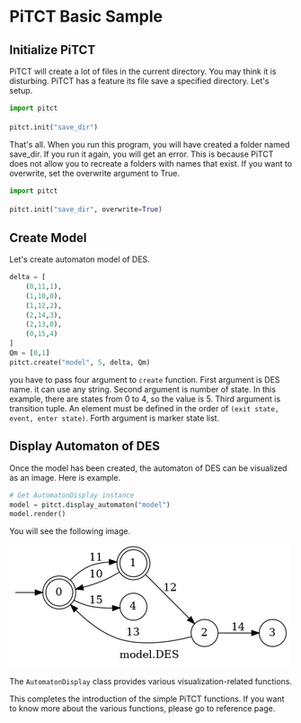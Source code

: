 # PiTCT Basic Sample

## Initialize PiTCT

PiTCT will create a lot of files in the current directory. You may think it is disturbing.
PiTCT has a feature its file save a specified directory. Let's setup. 

```python
import pitct

pitct.init("save_dir")
```

That's all. When you run this program, you will have created a folder named save_dir. 
If you run it again, you will get an error. This is because PiTCT does not allow you to recreate a folders with names that exist.
If you want to overwrite, set the overwrite argument to True.

```python
import pitct

pitct.init("save_dir", overwrite=True)
```


## Create Model

Let's create automaton model of DES.

```python
delta = [
    (0,11,1),
    (1,10,0),
    (1,12,2),
    (2,14,3),
    (2,13,0),
    (0,15,4)
]
Qm = [0,1]
pitct.create("model", 5, delta, Qm)
```

you have to pass four argument to `create` function.
First argument is DES name. it can use any string.
Second argument is number of state. In this example, there are states from 0 to 4, so the value is 5.
Third argument is transition tuple. An element must be defined in the order of `(exit state, event, enter state)`.
Forth argument is marker state list.

## Display Automaton of DES

Once the model has been created, the automaton of DES can be visualized as an image.
Here is example.

```python
# Get AutomatonDisplay instance
model = pitct.display_automaton("model")
model.render()
```

You will see the following image.

![Model Image](./img/model.png)


The ``AutomatonDisplay`` class provides various visualization-related functions.

This completes the introduction of the simple PiTCT functions.
If you want to know more about the various functions, please go to reference page.